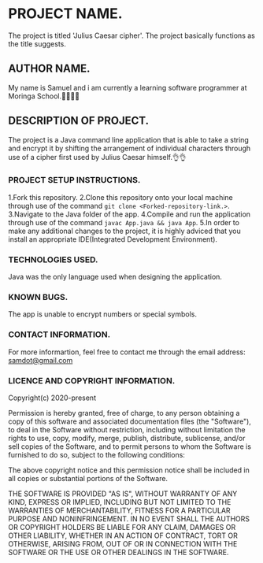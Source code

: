 # PROJECT NAME.
The project is titled 'Julius Caesar cipher'. The project basically functions as the title suggests.

## AUTHOR NAME.
My name is Samuel and i am currently a learning software programmer at Moringa School.:man_technologist::man_technologist:

## DESCRIPTION OF PROJECT.
The project is a Java command line application that is able to take a string and encrypt it by shifting the arrangement of individual characters through use of a cipher first used by Julius Caesar himself.:ok_hand::ok_hand:

### PROJECT SETUP INSTRUCTIONS.
1.Fork this repository.
2.Clone this repository onto your local machine through use of the command `git clone <Forked-repository-link.>`. 
3.Navigate to the Java folder of the app.
4.Compile and run the application through use of the command `javac App.java && java App`.
5.In order to make any additional changes to the project, it is highly adviced that you install an appropriate IDE(Integrated Development Environment).

### TECHNOLOGIES USED.
Java was the only language used when designing the application.

### KNOWN BUGS.
The app is unable to encrypt numbers or special symbols.

### CONTACT INFORMATION.
For more informartion, feel free to contact me through the email address: samdot@gmail.com

### LICENCE AND COPYRIGHT INFORMATION.
Copyright(c) 2020-present

Permission is hereby granted, free of charge, to any person obtaining a copy
of this software and associated documentation files (the "Software"), to deal
in the Software without restriction, including without limitation the rights
to use, copy, modify, merge, publish, distribute, sublicense, and/or sell
copies of the Software, and to permit persons to whom the Software is
furnished to do so, subject to the following conditions:

The above copyright notice and this permission notice shall be included in all
copies or substantial portions of the Software.

THE SOFTWARE IS PROVIDED "AS IS", WITHOUT WARRANTY OF ANY KIND, EXPRESS OR
IMPLIED, INCLUDING BUT NOT LIMITED TO THE WARRANTIES OF MERCHANTABILITY,
FITNESS FOR A PARTICULAR PURPOSE AND NONINFRINGEMENT. IN NO EVENT SHALL THE
AUTHORS OR COPYRIGHT HOLDERS BE LIABLE FOR ANY CLAIM, DAMAGES OR OTHER
LIABILITY, WHETHER IN AN ACTION OF CONTRACT, TORT OR OTHERWISE, ARISING FROM,
OUT OF OR IN CONNECTION WITH THE SOFTWARE OR THE USE OR OTHER DEALINGS IN THE
SOFTWARE.


